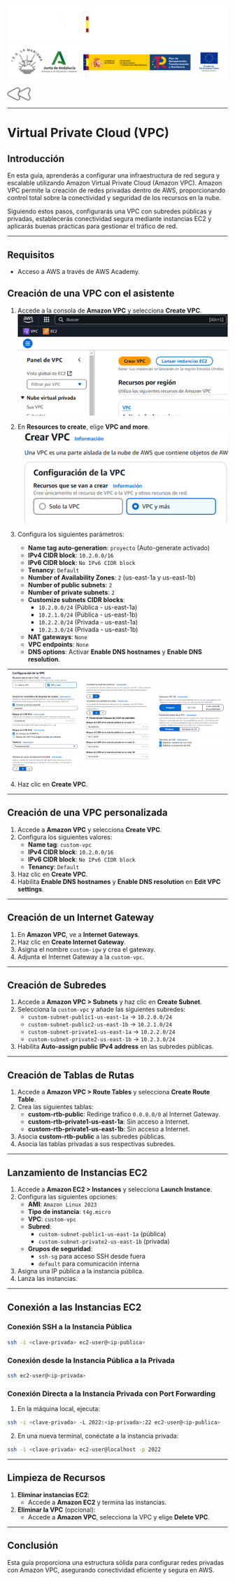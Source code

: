 ![](/.resGen/_bannerD.png#gh-dark-mode-only)
![](/.resGen/_bannerL.png#gh-light-mode-only)

<a href="/aws/readme.md"><img src="/.resGen/_back.svg" width="52.5"></a>

---

# Virtual Private Cloud (VPC)

## Introducción
En esta guía, aprenderás a configurar una infraestructura de red segura y escalable utilizando Amazon Virtual Private Cloud (Amazon VPC). Amazon VPC permite la creación de redes privadas dentro de AWS, proporcionando control total sobre la conectividad y seguridad de los recursos en la nube. 

Siguiendo estos pasos, configurarás una VPC con subredes públicas y privadas, establecerás conectividad segura mediante instancias EC2 y aplicarás buenas prácticas para gestionar el tráfico de red. 

---

## Requisitos
- Acceso a AWS a través de AWS Academy.

## Creación de una VPC con el asistente

1. Accede a la consola de **Amazon VPC** y selecciona **Create VPC**.
![alt text](image.png)

2. En **Resources to create**, elige **VPC and more**.
![alt text](image-1.png)

3. Configura los siguientes parámetros:
   - **Name tag auto-generation**: `proyecto` (Auto-generate activado)
   - **IPv4 CIDR block**: `10.2.0.0/16`
   - **IPv6 CIDR block**: `No IPv6 CIDR block`
   - **Tenancy**: `Default`
   - **Number of Availability Zones**: `2` (us-east-1a y us-east-1b)
   - **Number of public subnets**: `2`
   - **Number of private subnets**: `2`
   - **Customize subnets CIDR blocks**:
     - `10.2.0.0/24` (Pública - us-east-1a)
     - `10.2.1.0/24` (Pública - us-east-1b)
     - `10.2.2.0/24` (Privada - us-east-1a)
     - `10.2.3.0/24` (Privada - us-east-1b)
   - **NAT gateways**: `None`
   - **VPC endpoints**: `None`
   - **DNS options**: Activar **Enable DNS hostnames** y **Enable DNS resolution**.

| ![alt text](image-2.png) | ![alt text](image-3.png) | ![alt text](image-4.png) |
|:-----------------------:|:-----------------------:|:-----------------------:|

4. Haz clic en **Create VPC**.

---

## Creación de una VPC personalizada
1. Accede a **Amazon VPC** y selecciona **Create VPC**.
2. Configura los siguientes valores:
   - **Name tag**: `custom-vpc`
   - **IPv4 CIDR block**: `10.2.0.0/16`
   - **IPv6 CIDR block**: `No IPv6 CIDR block`
   - **Tenancy**: `Default`
3. Haz clic en **Create VPC**.
4. Habilita **Enable DNS hostnames** y **Enable DNS resolution** en **Edit VPC settings**.

---

## Creación de un Internet Gateway
1. En **Amazon VPC**, ve a **Internet Gateways**.
2. Haz clic en **Create Internet Gateway**.
3. Asigna el nombre `custom-igw` y crea el gateway.
4. Adjunta el Internet Gateway a la `custom-vpc`.

---

## Creación de Subredes
1. Accede a **Amazon VPC > Subnets** y haz clic en **Create Subnet**.
2. Selecciona la `custom-vpc` y añade las siguientes subredes:
   - `custom-subnet-public1-us-east-1a` → `10.2.0.0/24`
   - `custom-subnet-public2-us-east-1b` → `10.2.1.0/24`
   - `custom-subnet-private1-us-east-1a` → `10.2.2.0/24`
   - `custom-subnet-private2-us-east-1b` → `10.2.3.0/24`
3. Habilita **Auto-assign public IPv4 address** en las subredes públicas.

---

## Creación de Tablas de Rutas
1. Accede a **Amazon VPC > Route Tables** y selecciona **Create Route Table**.
2. Crea las siguientes tablas:
   - **custom-rtb-public**: Redirige tráfico `0.0.0.0/0` al Internet Gateway.
   - **custom-rtb-private1-us-east-1a**: Sin acceso a Internet.
   - **custom-rtb-private1-us-east-1b**: Sin acceso a Internet.
3. Asocia **custom-rtb-public** a las subredes públicas.
4. Asocia las tablas privadas a sus respectivas subredes.

---

## Lanzamiento de Instancias EC2
1. Accede a **Amazon EC2 > Instances** y selecciona **Launch Instance**.
2. Configura las siguientes opciones:
   - **AMI**: `Amazon Linux 2023`
   - **Tipo de instancia**: `t4g.micro`
   - **VPC**: `custom-vpc`
   - **Subred**:
     - `custom-subnet-public1-us-east-1a` (pública)
     - `custom-subnet-private2-us-east-1b` (privada)
   - **Grupos de seguridad**:
     - `ssh-sg` para acceso SSH desde fuera
     - `default` para comunicación interna
3. Asigna una IP pública a la instancia pública.
4. Lanza las instancias.

---

## Conexión a las Instancias EC2
### Conexión SSH a la Instancia Pública
```sh
ssh -i <clave-privada> ec2-user@<ip-publica>
```

### Conexión desde la Instancia Pública a la Privada
```sh
ssh ec2-user@<ip-privada>
```

### Conexión Directa a la Instancia Privada con Port Forwarding
1. En la máquina local, ejecuta:
```sh
ssh -i <clave-privada> -L 2022:<ip-privada>:22 ec2-user@<ip-publica>
```
2. En una nueva terminal, conéctate a la instancia privada:
```sh
ssh -i <clave-privada> ec2-user@localhost -p 2022
```

---

## Limpieza de Recursos
1. **Eliminar instancias EC2**:
   - Accede a **Amazon EC2** y termina las instancias.
2. **Eliminar la VPC** (opcional):
   - Accede a **Amazon VPC**, selecciona la VPC y elige **Delete VPC**.

---

## Conclusión
Esta guía proporciona una estructura sólida para configurar redes privadas con Amazon VPC, asegurando conectividad eficiente y segura en AWS.
